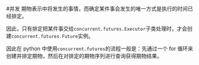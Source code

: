 #并发
期物表示中将发生的事情，而确定某件事会发生的唯一方式是执行的时间已经排定。

因此，只有排定把某件事交给`concurrent.futures.Executor`子类处理时，才会创建`concurrent.futures.Future`实例。

因此在 python 中使用`concurrent.futures`的流程一般是：先通过一个 for 循环来创建并排定期物，然后在对排定的期物序列进行查询获得期物结果。